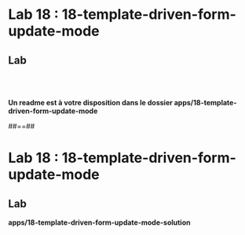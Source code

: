 <!-- .slide: class="exercice" -->
# Lab 18 : 18-template-driven-form-update-mode
## Lab

<br/><br/>

<b>Un readme est à votre disposition dans le dossier apps/18-template-driven-form-update-mode</b>

##==##

<!-- .slide: class="exercice full-center" -->
# Lab 18 : 18-template-driven-form-update-mode
## Lab
<b>apps/18-template-driven-form-update-mode-solution</b>
